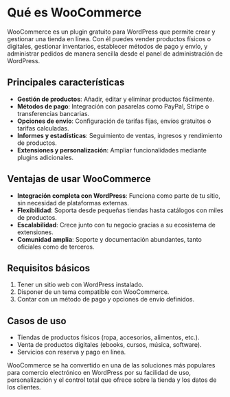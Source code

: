 # Qué es WooCommerce

WooCommerce es un plugin gratuito para WordPress que permite crear y gestionar una tienda en línea. Con él puedes vender productos físicos o digitales, gestionar inventarios, establecer métodos de pago y envío, y administrar pedidos de manera sencilla desde el panel de administración de WordPress.

## Principales características
- **Gestión de productos**: Añadir, editar y eliminar productos fácilmente.
- **Métodos de pago**: Integración con pasarelas como PayPal, Stripe o transferencias bancarias.
- **Opciones de envío**: Configuración de tarifas fijas, envíos gratuitos o tarifas calculadas.
- **Informes y estadísticas**: Seguimiento de ventas, ingresos y rendimiento de productos.
- **Extensiones y personalización**: Ampliar funcionalidades mediante plugins adicionales.

## Ventajas de usar WooCommerce
- **Integración completa con WordPress**: Funciona como parte de tu sitio, sin necesidad de plataformas externas.
- **Flexibilidad**: Soporta desde pequeñas tiendas hasta catálogos con miles de productos.
- **Escalabilidad**: Crece junto con tu negocio gracias a su ecosistema de extensiones.
- **Comunidad amplia**: Soporte y documentación abundantes, tanto oficiales como de terceros.

## Requisitos básicos
1. Tener un sitio web con WordPress instalado.
2. Disponer de un tema compatible con WooCommerce.
3. Contar con un método de pago y opciones de envío definidos.

## Casos de uso
- Tiendas de productos físicos (ropa, accesorios, alimentos, etc.).
- Venta de productos digitales (ebooks, cursos, música, software).
- Servicios con reserva y pago en línea.

WooCommerce se ha convertido en una de las soluciones más populares para comercio electrónico en WordPress por su facilidad de uso, personalización y el control total que ofrece sobre la tienda y los datos de los clientes.

